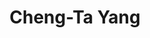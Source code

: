 ---
title: Cheng-Ta Yang

superuser: false

user_groups: ["Alumni"]

role: Distinguished Professor 

organizations:
- name: Department of Psychology, National Cheng Kung University
  url: https://psychology.ncku.edu.tw/en/Teacher_Detail.aspx?ID=c3a92ef1-d598-41eb-8211-b2d6b4033957
  
# bio: "My research interests include ...."

interests:
  - 
  
education:
  courses:
  - course: PhD in Psychology
    institution: National Taiwan University
    year: 2009
  - course: BSc in Psychology
    institution: National Taiwan University
    year: 2004

social:
- icon: envelope
  icon_pack: fas
  link: 'mailto:yangct@mail.ncku.edu.tw'
- icon: cv
  icon_pack: ai
  link: http://vcmlab.psychology.ncku.edu.tw/uploads/files/e95f9756eaf150d02b72ea654b5dbe94.pdf


email: "yangct@mail.ncku.edu.tw"
highlight_name: true
---